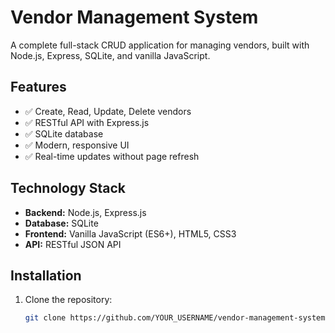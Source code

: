 # Vendor Management System

A complete full-stack CRUD application for managing vendors, built with Node.js, Express, SQLite, and vanilla JavaScript.

## Features

- ✅ Create, Read, Update, Delete vendors
- ✅ RESTful API with Express.js
- ✅ SQLite database
- ✅ Modern, responsive UI
- ✅ Real-time updates without page refresh

## Technology Stack

- **Backend:** Node.js, Express.js
- **Database:** SQLite
- **Frontend:** Vanilla JavaScript (ES6+), HTML5, CSS3
- **API:** RESTful JSON API

## Installation

1. Clone the repository:
   ```bash
   git clone https://github.com/YOUR_USERNAME/vendor-management-system.git
